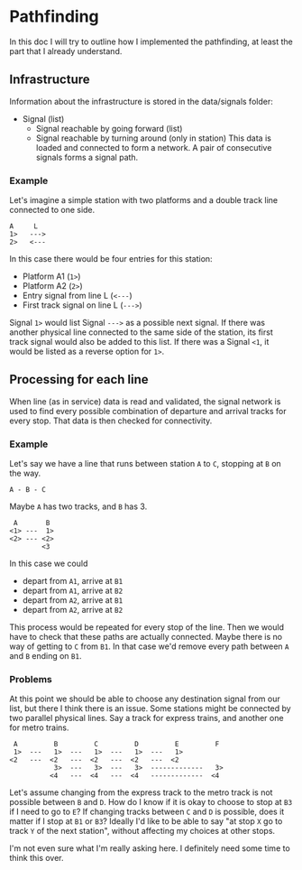 # Pathfinding
In this doc I will try to outline how I implemented the pathfinding, at least the part that I already understand.

## Infrastructure
Information about the infrastructure is stored in the data/signals folder:
 - Signal (list)
   - Signal reachable by going forward (list)
   - Signal reachable by turning around (only in station)
This data is loaded and connected to form a network. A pair of consecutive signals forms a signal path.

### Example
Let's imagine a simple station with two platforms and a double track line connected to one side.
```
A     L
1>   --->
2>   <---
```
In this case there would be four entries for this station:
 - Platform A1 (`1>`)
 - Platform A2 (`2>`)
 - Entry signal from line L (`<---`)
 - First track signal on line L (`--->`)

Signal `1>` would list Signal `--->` as a possible next signal. If there was another physical line connected to the same side of the station, its first track signal would also be added to this list. 
If there was a Signal `<1`, it would be listed as a reverse option for `1>`. 

## Processing for each line
When line (as in service) data is read and validated, the signal network is used to find every possible combination of departure and arrival tracks for every stop. That data is then checked for connectivity.

### Example
Let's say we have a line that runs between station `A` to `C`, stopping at `B` on the way.
```
A - B - C
```
Maybe `A` has two tracks, and `B` has 3.
```
 A       B
<1> ---  1>
<2> --- <2>
        <3
```

In this case we could 
 - depart from `A1`, arrive at `B1`
 - depart from `A1`, arrive at `B2`
 - depart from `A2`, arrive at `B1`
 - depart from `A2`, arrive at `B2`

This process would be repeated for every stop of the line. Then we would have to check that these paths are actually connected. 
Maybe there is no way of getting to `C` from `B1`. In that case we'd remove every path between `A` and `B` ending on `B1`.

### Problems
At this point we should be able to choose any destination signal from our list, but there I think there is an issue. Some stations might be connected by two parallel physical lines. Say a track for express trains, and another one for metro trains.
```
 A         B         C         D         E         F
 1>  ---   1>  ---   1>  ---   1>  ---   1> 
<2   ---  <2   ---  <2   ---  <2   ---  <2
           3>  ---   3>  ---   3>  -------------   3>
          <4   ---  <4   ---  <4   -------------  <4
```

Let's assume changing from the express track to the metro track is not possible between `B` and `D`.
How do I know if it is okay to choose to stop at `B3` if I need to go to `E`?
If changing tracks between `C` and `D` is possible, does it matter if I stop at `B1` or `B3`?
Ideally I'd like to be able to say "at stop `X` go to track `Y` of the next station", without affecting my choices at other stops.

I'm not even sure what I'm really asking here. I definitely need some time to think this over.
